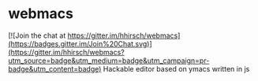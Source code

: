 # webmacs

[![Join the chat at https://gitter.im/hhirsch/webmacs](https://badges.gitter.im/Join%20Chat.svg)](https://gitter.im/hhirsch/webmacs?utm_source=badge&utm_medium=badge&utm_campaign=pr-badge&utm_content=badge)
Hackable editor based on ymacs written in js
